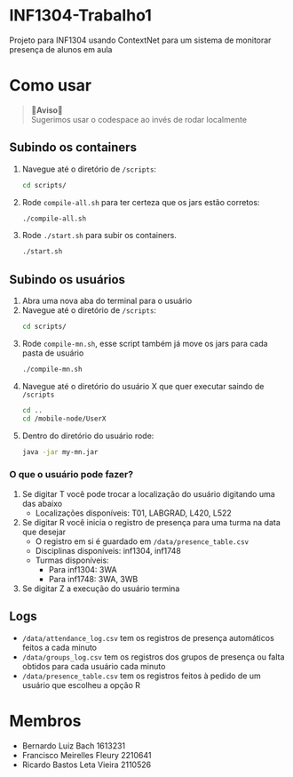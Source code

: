 # INF1304-Trabalho1
Projeto para INF1304 usando ContextNet para um sistema de monitorar presença de alunos em aula

# Como usar
> **🚧Aviso🚧**  
> Sugerimos usar o codespace ao invés de rodar localmente

## Subindo os containers
1. Navegue até o diretório de ```/scripts```:
    ```sh
    cd scripts/
    ```
2. Rode ```compile-all.sh``` para ter certeza que os jars estão corretos:
    ```sh
    ./compile-all.sh
    ```
3. Rode ```./start.sh``` para subir os containers.
    ```sh
    ./start.sh
    ```

## Subindo os usuários
1. Abra uma nova aba do terminal para o usuário
2. Navegue até o diretório de ```/scripts```:
    ```sh
    cd scripts/
    ```
3. Rode ```compile-mn.sh```, esse script também já move os jars para cada pasta de usuário
    ```sh
    ./compile-mn.sh
    ```
4. Navegue até o diretório do usuário X que quer executar
    saindo de ```/scripts```
    ```sh
    cd ..
    cd /mobile-node/UserX
    ```
5. Dentro do diretório do usuário rode:
    ```sh
    java -jar my-mn.jar
    ```

### O que o usuário pode fazer?
1. Se digitar T você pode trocar a localização do usuário digitando uma das abaixo
    - Localizações disponíveis:  T01, LABGRAD, L420, L522
2. Se digitar R você inicia o registro de presença para uma turma na data que desejar
    - O registro em si é guardado em ```/data/presence_table.csv```
    - Disciplinas disponíveis: inf1304, inf1748 
    - Turmas disponíveis: 
        - Para inf1304: 3WA
        - Para inf1748: 3WA, 3WB
3. Se digitar Z a execução do usuário termina

## Logs 
- ```/data/attendance_log.csv``` tem os registros de presença automáticos feitos a cada minuto
- ```/data/groups_log.csv``` tem os registros dos grupos de presença ou falta obtidos para cada usuário cada minuto
- ```/data/presence_table.csv``` tem os registros feitos à pedido de um usuário que escolheu a opção R

# Membros
- Bernardo Luiz Bach 1613231
- Francisco Meirelles Fleury 2210641
- Ricardo Bastos Leta Vieira 2110526
